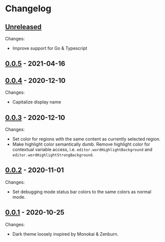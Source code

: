# Changelog

## [Unreleased]

Changes:

- Improve support for Go & Typescript

## [0.0.5] - 2021-04-16

## [0.0.4] - 2020-12-10

Changes:

- Capitalize display name

## [0.0.3] - 2020-12-10

Changes:

- Set color for regions with the same content as currently selected region.
- Make highlight color semantically dumb. Remove highlight color for contextual
  variable access, i.e. `editor.wordHighlightBackground` and
  `editor.wordHighlightStrongBackground`.

## [0.0.2] - 2020-11-01

Changes:

- Set debugging mode status bar colors to the same colors as normal mode.

## [0.0.1] - 2020-10-25

Changes:

- Dark theme loosely inspired by Monokai & Zenburn.

[Unreleased]: https://github.com/kafji/caveman/tree/master
[0.0.5]: https://github.com/kafji/caveman/tree/v0.0.5
[0.0.4]: https://github.com/kafji/caveman/tree/v0.0.4
[0.0.3]: https://github.com/kafji/caveman/tree/v0.0.3
[0.0.2]: https://github.com/kafji/caveman/tree/v0.0.2
[0.0.1]: https://github.com/kafji/caveman/tree/v0.0.1
